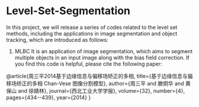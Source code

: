 # Level-Set-Segmentation
In this project, we will release a series of codes related to the level set methods, including the applications in image segmentation and 
object tracking, which are introduced as follows:
1. MLBC
 It is an application of image segmentation, which aims to segment multiple objects in an input image along with the bias field correction. If you find this code is helpful, please cite the following paper:
 
 @article{周三平2014基于边缘信息与偏移场矫正的多相,
  title={基于边缘信息与偏移场矫正的多相 Chan-Vese 图像分割模型},
  author={周三平 and 滕炯华 and 黄保山 and 徐婧林},
  journal={西北工业大学学报},
  volume={32},
  number={4},
  pages={434--439},
  year={2014}
}
